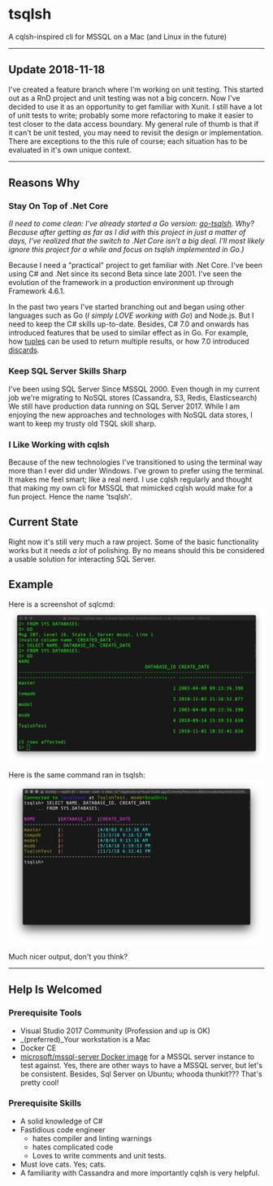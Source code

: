 # tsqlsh

A cqlsh-inspired cli for MSSQL on a Mac (and Linux in the future)

---
## Update 2018-11-18
I've created a feature branch where I'm working on unit testing.  This started out as a RnD project and unit testing was not a big concern.  Now I've decided to use it as an opportunity to get familiar with Xunit.  I still have a lot of unit tests to write; probably some more refactoring to make it easier to test closer to the data access boundary.  My general rule of thumb is that if it can't be unit tested, you may need to revisit the design or implementation.  There are exceptions to the this rule of course; each situation has to be evaluated in it's own unique context.

---

## Reasons Why

### Stay On Top of .Net Core

_(I need to come clean: I've already started a Go version: [go-tsqlsh](https://github.com/twistingmercury/go-tsqlsh).  Why? Because after getting as far as I did with this project in just a matter of days, I've realized that the switch to .Net Core isn't a big deal. I'll most likely ignore this project for a while and focus on tsqlsh implemented in Go.)_

Because I need a "practical" project to get familiar with .Net Core.  I've been using C# and .Net since its second Beta since late 2001.  I've seen the evolution of the framework in a production environment up through Framework 4.6.1.

In the past two years I've started branching out and began using other languages such as Go (_I simply LOVE working with Go_) and Node.js. But I need to keep the C# skills up-to-date.  Besides, C# 7.0 and onwards has introduced features that be used to similar effect as in Go.  For example, how [tuples](https://docs.microsoft.com/en-us/dotnet/csharp/tuples) can be used to return multiple results, or how 7.0 introduced [discards](https://docs.microsoft.com/en-us/dotnet/csharp/discards).

### Keep SQL Server Skills Sharp

I've been using SQL Server Since MSSQL 2000.  Even though in my current job we're migrating to NoSQL stores (Cassandra, S3, Redis, Elasticsearch)  We still have production data running on SQL Server 2017.  While I am enjoying the new approaches and technologes with NoSQL data stores, I want to keep my trusty old TSQL skill sharp.

### I Like Working with cqlsh

Because of the new technologies I've transitioned to using the terminal way more than I ever did under Windows.  I've grown to prefer using the terminal.  It makes me feel smart; like a real nerd.  I use cqlsh regularly and thought that making my own cli for MSSQL that mimicked cqlsh would make for a fun project.  Hence the name 'tsqlsh'.

## Current State

Right now it's still very much a raw project.  Some of the basic functionality works but it needs _a lot_ of polishing.  By no means should this be considered a usable solution for interacting SQL Server.

## Example

Here is a screenshot of sqlcmd:
![alt text](doc/img/sqlcmd.png)

Here is the same command ran in tsqlsh:
![alt text](doc/img/tsqlsh.png)

Much nicer output, don't you think?

---

## Help Is Welcomed

### Prerequisite Tools

* Visual Studio 2017 Community (Profession and up is OK)
* _(preferred)_Your workstation is a Mac
* Docker CE
* [microsoft/mssql-server Docker image](https://hub.docker.com/r/microsoft/mssql-server/) for a MSSQL server instance to test against.  Yes, there are other ways to have a MSSQL server, but let's be consistent.  Besides, Sql Server on Ubuntu; whooda thunkit???  That's pretty cool!

### Prerequisite Skills
  
* A solid knowledge of C#
* Fastidious code engineer
  * hates compiler and linting warnings
  * hates complicated code
  * Loves to write comments and unit tests.
* Must love cats.  Yes; cats.
* A familiarity with Cassandra and more importantly cqlsh is very helpful.
